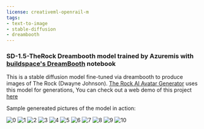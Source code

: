 ```yaml
---
license: creativeml-openrail-m
tags:
- text-to-image
- stable-diffusion
- dreambooth
---
```

### SD-1.5-TheRock Dreambooth model trained by Azuremis with [buildspace's DreamBooth](https://colab.research.google.com/github/buildspace/diffusers/blob/main/examples/dreambooth/DreamBooth_Stable_Diffusion.ipynb) notebook

This is a stable diffusion model fine-tuned via dreambooth to produce images of The Rock (Dwayne Johnson). [The Rock AI Avatar Generator](https://github.com/azuremis/avatar_the_rock/tree/Doc/Readme_Updates) uses this model for generations, 
You can check out a web demo of this project [here](https://avatartherock-production.up.railway.app/)

Sample genereated pictures of the model in action: 

  
  
  
  
  
  
  
  
  
  
  ![0](https://huggingface.co/Azuremis/sd-1-5-therock/resolve/main/sample_images/worried_rock_1.png)
      ![1](https://huggingface.co/Azuremis/sd-1-5-therock/resolve/main/sample_images/video_game_rock_2.png)
      ![2](https://huggingface.co/Azuremis/sd-1-5-therock/resolve/main/sample_images/nerd_rock_2.png)
      ![3](https://huggingface.co/Azuremis/sd-1-5-therock/resolve/main/sample_images/chaacter_portrait_1.png)
      ![4](https://huggingface.co/Azuremis/sd-1-5-therock/resolve/main/sample_images/wizard_rock.png)
      ![5](https://huggingface.co/Azuremis/sd-1-5-therock/resolve/main/sample_images/suit_rock.png)
      ![6](https://huggingface.co/Azuremis/sd-1-5-therock/resolve/main/sample_images/BW_rock_1.png)
      ![7](https://huggingface.co/Azuremis/sd-1-5-therock/resolve/main/sample_images/prince_rock_2.png)
      ![8](https://huggingface.co/Azuremis/sd-1-5-therock/resolve/main/sample_images/shades_rock.png)
      ![9](https://huggingface.co/Azuremis/sd-1-5-therock/resolve/main/sample_images/bangkok_portrait_2.png)
      ![10](https://huggingface.co/Azuremis/sd-1-5-therock/resolve/main/sample_images/swole_rock_1.png)